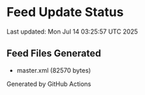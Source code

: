 # Feed Update Status
Last updated: Mon Jul 14 03:25:57 UTC 2025

## Feed Files Generated
- master.xml (82570 bytes)

Generated by GitHub Actions
